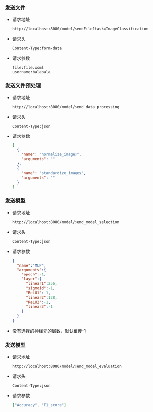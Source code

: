 ### 发送文件
- 请求地址
  ```
  http://localhost:8080/model/sendFile?task=ImageClassification
  ```
- 请求头
  ```
  Content-Type:form-data
  ```
- 请求参数
  ```
  file:file.xsml
  username:balabala
  ```
### 发送文件预处理
- 请求地址
  ```
  http://localhost:8080/model/send_data_processing
  ```
- 请求头
  ```
  Content-Type:json
  ```
- 请求参数
  ```json
  [
    {
      "name": "normalize_images",
      "arguments": ""
    },
    {
      "name": "standardize_images",
      "arguments": ""
    }
  ]
  ```
### 发送模型
- 请求地址
  ```
  http://localhost:8080/model/send_model_selection
  ```
- 请求头
  ```
  Content-Type:json
  ```
- 请求参数
  ```json
  {
    "name":"MLP",
    "arguments":{
      "epoch":-1,
      "layer":{
        "linear1":256,
        "sigmoid":-1,
        "ReLU1":-1,
        "linear2":128,
        "ReLU2":-1,
        "linear3":-1
      }
    }
  }
  ```
- 没有选择的神经元的层数，默认值传-1

### 发送模型
- 请求地址
  ```
  http://localhost:8080/model/send_model_evaluation
  ```
- 请求头
  ```
  Content-Type:json
  ```
- 请求参数
  ```json
  ["Accuracy", "F1_score"]
  ```
